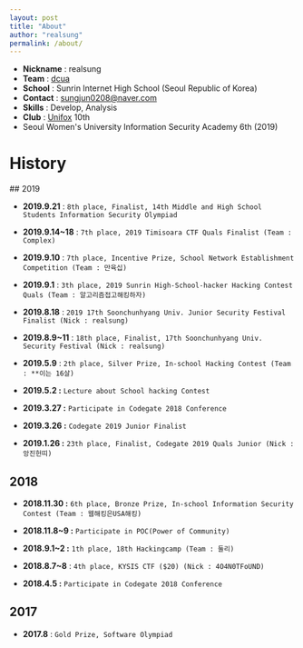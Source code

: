 ```yaml
---
layout: post
title: "About"
author: "realsung"
permalink: /about/
---
```


- __Nickname__ : realsung
- __Team__ : [dcua](https://ctftime.org/team/762)
- __School__ : Sunrin Internet High School (Seoul Republic of Korea)
- __Contact__ : sungjun0208@naver.com
- __Skills__ : Develop, Analysis
- __Club__ : [Unifox](http://unifox.kr) 10th
- Seoul Women's University Information Security Academy 6th (2019)

<h1>History</h1>
## 2019

* __2019.9.21__ : `8th place, Finalist, 14th Middle and High School Students Information Security Olympiad`

* __2019.9.14~18__ : `7th place, 2019 Timisoara CTF Quals Finalist (Team : Complex)`

* __2019.9.10__ : `7th place, Incentive Prize, School Network Establishment Competition (Team : 만육십)`

* __2019.9.1__ : `3th place, 2019 Sunrin High-School-hacker Hacking Contest Quals (Team : 알고리즘접고해킹하자)`

* __2019.8.18__ : `2019 17th Soonchunhyang Univ. Junior Security Festival Finalist (Nick : realsung) `

* __2019.8.9~11__ : `18th place, Finalist, 17th Soonchunhyang Univ. Security Festival (Nick : realsung)`

* **2019.5.9** : `2th place, Silver Prize, In-school Hacking Contest (Team : **이는 16살)`

* **2019.5.2 :** `Lecture about School hacking Contest`

* **2019.3.27 :** `Participate in Codegate 2018 Conference`

* **2019.3.26 :** `Codegate 2019 Junior Finalist`

* **2019.1.26 :** `23th place, Finalist, Codegate 2019 Quals Junior (Nick : 앙진헌띠)`

## 2018

* **2018.11.30 :** `6th place, Bronze Prize, In-school Information Security Contest (Team : 웹해킹은USA해킹)`

* **2018.11.8~9 :** `Participate in POC(Power of Community)`

* **2018.9.1~2 :** `1th place, 18th Hackingcamp (Team : 둘리)`

* __2018.8.7~8__ : `4th place, KYSIS CTF ($20) (Nick : 4O4N0TFoUND)`

* **2018.4.5 :** `Participate in Codegate 2018 Conference`

## 2017

* **2017.8** : `Gold Prize, Software Olympiad`

